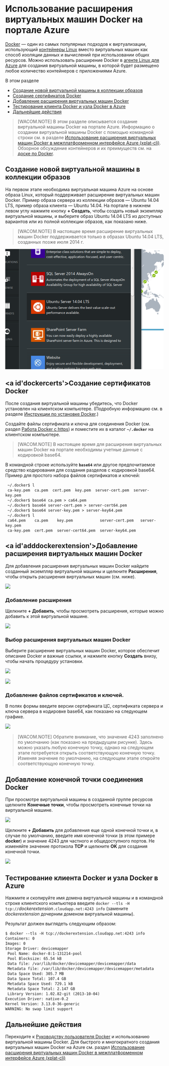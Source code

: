 <properties title="Использование расширения виртуальных машин Docker на портале Azure" pageTitle="Использование расширения виртуальных машин Docker для Linux на Azure" description="Описание механизма Docker и расширений виртуальных машин Azure, а также программного создания виртуальных машин в Azure как узлов Docker с помощью интерфейса командной строки azure-cli." metaKeywords="linux, virtual machines, vm, azure, docker, linux containers,  lxc, virtualization" services="virtual-machines" solutions="dev-test" documentationCenter="virtual-machines" authors="rasquill" videoId="" scriptId="" manager="timlt" />

<tags ms.service="virtual-machines" ms.devlang="multiple" ms.topic="article" ms.tgt_pltfrm="vm-linux" ms.workload="infrastructure-services" ms.date="10/21/2014" ms.author="rasquill" />
<!--The next line, with one pound sign at the beginning, is the page title-->

# Использование расширения виртуальных машин Docker на портале Azure

[Docker][Docker] — один из самых популярных подходов к виртуализации, использующий [контейнеры Linux][контейнеры Linux] вместо виртуальных машин как способ изоляции данных и вычислений при использовании общих ресурсов. Можно использовать расширение Docker в [агенте Linux для Azure][агенте Linux для Azure] для создания виртуальной машины, в которой будет размещено любое количество контейнеров с приложениями Azure.

<!--Table of contents for topic, the words in brackets must match the heading wording exactly-->

В этом разделе

-   [Создание новой виртуальной машины в коллекции образов][Создание новой виртуальной машины в коллекции образов]
-   [Создание сертификатов Docker][Создание сертификатов Docker]
-   [Добавление расширения виртуальных машин Docker][Добавление расширения виртуальных машин Docker]
-   [Тестирование клиента Docker и узла Docker в Azure][Тестирование клиента Docker и узла Docker в Azure]
-   [Дальнейшие действия][Дальнейшие действия]

> [WACOM.NOTE] В этом разделе описывается создание виртуальной машины Docker на портале Azure. Информацию о создании виртуальной машины Docker с помощью командной строки см. в разделе [Использование расширения виртуальных машин Docker в межплатформенном интерфейсе Azure (xplat-cli)][Использование расширения виртуальных машин Docker в межплатформенном интерфейсе Azure (xplat-cli)]. Обзорное обсуждение контейнеров и их преимуществ см. на [доске по Docker][доске по Docker].

## <span id="createvm"></span>Создание новой виртуальной машины в коллекции образов</a>

На первом этапе необходима виртуальная машина Azure на основе образа Linux, который поддерживает расширение виртуальных машин Docker. Пример образа сервера из коллекции образов — Ubuntu 14.04 LTS, пример образа клиента — Ubuntu 14.04. На портале в нижнем левом углу нажмите кнопку **+ Создать**, чтобы создать новый экземпляр виртуальной машины, и выберите образ Ubuntu 14.04 LTS из доступных вариантов или из полной коллекции образов, как показано ниже.

> [WACOM.NOTE] В настоящее время расширение виртуальных машин Docker поддерживается только в образах Ubuntu 14.04 LTS, созданных позже июля 2014 г.

![Создание нового образа Ubuntu][Создание нового образа Ubuntu]

## <a id'dockercerts'>Создание сертификатов Docker</a>

После создания виртуальной машины убедитесь, что Docker установлен на клиентском компьютере. (Подробную информацию см. в разделе [Инструкции по установке Docker][Инструкции по установке Docker].)

Создайте файлы сертификата и ключа для соединения Docker (см. раздел [Работа Docker с https][Работа Docker с https]) и поместите их в каталог **`~/.docker`** на клиентском компьютере.

> [WACOM.NOTE] В настоящее время для расширения виртуальных машин Docker на портале необходимы учетные данные с кодировкой base64.

В командной строке используйте **`base64`** или другое предпочитаемое средство кодирования для создания разделов с кодировкой base64. Пример для простого набора файлов сертификатов и ключей:

     ~/.docker$ l
     ca-key.pem  ca.pem  cert.pem  key.pem  server-cert.pem  server-key.pem
     ~/.docker$ base64 ca.pem > ca64.pem
     ~/.docker$ base64 server-cert.pem > server-cert64.pem
     ~/.docker$ base64 server-key.pem > server-key64.pem
     ~/.docker$ l
     ca64.pem    ca.pem    key.pem            server-cert.pem   server-key.pem
     ca-key.pem  cert.pem  server-cert64.pem  server-key64.pem

## <a id'adddockerextension'>Добавление расширения виртуальных машин Docker</a>

Для добавления расширения виртуальных машин Docker найдите созданный экземпляр виртуальной машины и щелкните **Расширения**, чтобы открыть расширения виртуальных машин (см. ниже).

![][0]

### Добавление расширения

Щелкните **+ Добавить**, чтобы просмотреть расширения, которые можно добавить к этой виртуальной машине.

![][1]

### Выбор расширения виртуальных машин Docker

Выберите расширение виртуальных машин Docker, которое обеспечит описание Docker и важные ссылки, и нажмите кнопку **Создать** внизу, чтобы начать процедуру установки.

![][2]

![][3]

### Добавление файлов сертификатов и ключей.

В полях формы введите версии сертификата ЦС, сертификата сервера и ключа сервера в кодировке base64, как показано на следующем графике.

![][4]

> [WACOM.NOTE] Обратите внимание, что значение 4243 заполнено по умолчанию (как показано на предыдущем рисунке). Здесь можно указать любую конечную точку, однако на следующем этапе потребуется открыть соответствующую конечную точку. Изменяя значение по умолчанию, на следующем этапе откройте соответствующую конечную точку.

## Добавление конечной точки соединения Docker

При просмотре виртуальной машины в созданной группе ресурсов щелкните **Конечные точки**, чтобы просмотреть конечные точки на виртуальной машине.

![][5]

Щелкните **+ Добавить** для добавления еще одной конечной точки и, в случае по умолчанию, введите имя конечной точки (в этом примере **docker**) и значение 4243 для частного и общедоступного портов. Не изменяйте значение протокола **TCP** и щелкните **OK** для создания конечной точки.

![][6]

## <span id="testclientandserver"></span>Тестирование клиента Docker и узла Docker в Azure</a>

Нажмите и скопируйте имя домена виртуальной машины и в командной строке клиентского компьютера введите `docker --tls -H tcp://`*dockerextension*`.cloudapp.net:4243 info` (замените *dockerextension* дочерним доменом виртуальной машины).

Результат должен выглядеть следующим образом:

    $ docker --tls -H tcp://dockerextension.cloudapp.net:4243 info
    Containers: 0
    Images: 0
    Storage Driver: devicemapper
     Pool Name: docker-8:1-131214-pool
     Pool Blocksize: 65.54 kB
     Data file: /var/lib/docker/devicemapper/devicemapper/data
     Metadata file: /var/lib/docker/devicemapper/devicemapper/metadata
     Data Space Used: 305.7 MB
     Data Space Total: 107.4 GB
     Metadata Space Used: 729.1 kB
     Metadata Space Total: 2.147 GB
     Library Version: 1.02.82-git (2013-10-04)
    Execution Driver: native-0.2
    Kernel Version: 3.13.0-36-generic
    WARNING: No swap limit support

<!--Every topic should have next steps and links to the next logical set of content to keep the customer engaged-->

## Дальнейшие действия

Переходите к [Руководству пользователя Docker][Руководству пользователя Docker] и использованию виртуальной машины Docker. Для быстрого и многократного создания виртуальных машин Docker на Azure см. раздел [Использование расширения виртуальных машин Docker в межплатформенном интерфейсе Azure (xplat-cli)][Использование расширения виртуальных машин Docker в межплатформенном интерфейсе Azure (xplat-cli)]

<!--Anchors--> <!--Image references--> <!--Link references-->

  [Docker]: https://www.docker.com/
  [контейнеры Linux]: http://en.wikipedia.org/wiki/LXC
  [агенте Linux для Azure]: ../virtual-machines-linux-agent-user-guide/
  [Создание новой виртуальной машины в коллекции образов]: #createvm
  [Создание сертификатов Docker]: #dockercerts
  [Добавление расширения виртуальных машин Docker]: #adddockerextension
  [Тестирование клиента Docker и узла Docker в Azure]: #testclientandserver
  [Дальнейшие действия]: #next-steps
  [Использование расширения виртуальных машин Docker в межплатформенном интерфейсе Azure (xplat-cli)]: http://azure.microsoft.com/ru-ru/documentation/articles/virtual-machines-docker-with-xplat-cli/
  [доске по Docker]: http://channel9.msdn.com/Blogs/Regular-IT-Guy/Docker-High-Level-Whiteboard
  [Создание нового образа Ubuntu]: ./media/virtual-machines-docker-with-portal/ChooseUbuntu.png
  [Инструкции по установке Docker]: https://docs.docker.com/installation/#installation
  [Работа Docker с https]: http://docs.docker.com/articles/https/
  [0]: ./media/virtual-machines-docker-with-portal/ClickExtensions.png
  [1]: ./media/virtual-machines-docker-with-portal/ClickAdd.png
  [2]: ./media/virtual-machines-docker-with-portal/ChooseDockerExtension.png
  [3]: ./media/virtual-machines-docker-with-portal/CreateButtonFocus.png
  [4]: ./media/virtual-machines-docker-with-portal/AddExtensionFormFilled.png
  [5]: ./media/virtual-machines-docker-with-portal/AddingEndpoint.png
  [6]: ./media/virtual-machines-docker-with-portal/AddEndpointFormFilledOut.png
  [Руководству пользователя Docker]: https://docs.docker.com/userguide/
